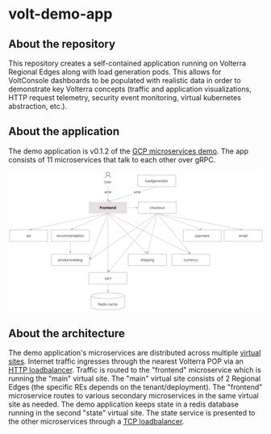# volt-demo-app

## About the repository

This repository creates a self-contained application running on Volterra Regional Edges
along with load generation pods. This allows for VoltConsole dashboards to be populated with 
realistic data in order to demonstrate key Volterra concepts (traffic and application visualizations, 
HTTP request telemetry, security event monitoring, virtual kubernetes abstraction, etc.).

## About the application

The demo application is v0.1.2 of the [GCP microservices demo](https://github.com/GoogleCloudPlatform/microservices-demo).
The app consists of 11 microservices that talk to each other over gRPC.

![demo arch](https://github.com/GoogleCloudPlatform/microservices-demo/blob/master/docs/img/architecture-diagram.png)

## About the architecture

The demo application's microservices are distributed across multiple [virtual sites](https://www.volterra.io/docs/ves-concepts/volterra-site#virtual-site).
Internet traffic ingresses through the nearest Volterra POP via an [HTTP loadbalancer](https://www.volterra.io/docs/how-to/app-networking/http-load-balancer). 
Traffic is routed to the "frontend" microservice which is running the "main" virtual site.
The "main" virtual site consists of 2 Regional Edges (the specific REs depends on the tenant/deployment). 
The "frontend" microservice routes to various secondary microservices in the same virtual site as needed. 
The demo application keeps state in a redis database running in the second "state" virtual site.
The state service is presented to the other microservices through a [TCP loadbalancer](https://www.volterra.io/docs/how-to/app-networking/tcp-load-balancer).